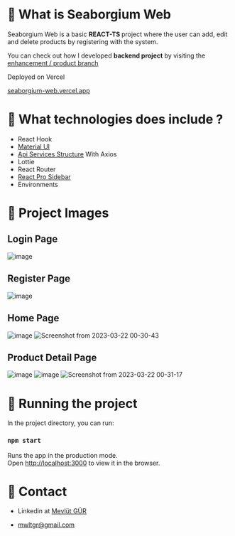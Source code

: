 # 📝 What is Seaborgium Web

Seaborgium Web is a basic <b> REACT-TS </b> project where the user can add, edit and delete products by registering with the system.

You can check out how I developed <b>backend project</b> by visiting the [enhancement / product branch](https://github.com/mwlt68/WebApiTemplate/tree/enhancement/product)

Deployed on Vercel

[seaborgium-web.vercel.app](https://seaborgium.vercel.app)

# 🤔 What technologies does include ?

* React Hook
* [Material UI](https://mui.com/)
* [Api Services Structure](https://github.com/mwlt68/Seaborgium-Web/blob/master/src/services/api-service/ApiBaseService.ts) With Axios 
* Lottie
* React Router
* [React Pro Sidebar](https://www.npmjs.com/package/react-pro-sidebar)
* Environments

# 🎉 Project Images

## Login Page
![image](https://user-images.githubusercontent.com/41743936/226743237-41f1f76e-1a7c-4929-804c-96cbec91ca5e.png)

## Register Page
![image](https://user-images.githubusercontent.com/41743936/226743381-a9dd0d01-144b-44ff-9878-5aaf9130e988.png)

## Home Page
![image](https://user-images.githubusercontent.com/41743936/226743611-dac03ca8-1613-40cd-9132-515f2f696f30.png)
![Screenshot from 2023-03-22 00-30-43](https://user-images.githubusercontent.com/41743936/226745935-b9a77d0c-57bd-466d-9d20-c0cd6850aa49.png)


## Product Detail Page
![image](https://user-images.githubusercontent.com/41743936/226744330-c9070f5e-fa63-46e3-a869-56537819a5b6.png)
![image](https://user-images.githubusercontent.com/41743936/226744373-6a1745ec-6b30-4710-8165-42b0b188d616.png)
![Screenshot from 2023-03-22 00-31-17](https://user-images.githubusercontent.com/41743936/226745971-557bdd0d-11e0-45b3-a387-e0ff9b7dd048.png)


# 🚀 Running the project

In the project directory, you can run:

### `npm start`

Runs the app in the production mode.\
Open [http://localhost:3000](http://localhost:3000) to view it in the browser.


# 📌 Contact

* Linkedin at [Mevlüt GÜR](https://www.linkedin.com/in/mevlut-gur/)

* mwltgr@gmail.com
